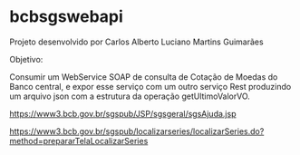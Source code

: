 # bcbsgswebapi

Projeto desenvolvido por Carlos Alberto Luciano Martins Guimarães

Objetivo:

Consumir um WebService SOAP de consulta de Cotação de Moedas do Banco central, e expor esse serviço com um outro serviço Rest produzindo um arquivo json com a estrutura da operação getUltimoValorVO.


https://www3.bcb.gov.br/sgspub/JSP/sgsgeral/sgsAjuda.jsp

https://www3.bcb.gov.br/sgspub/localizarseries/localizarSeries.do?method=prepararTelaLocalizarSeries

